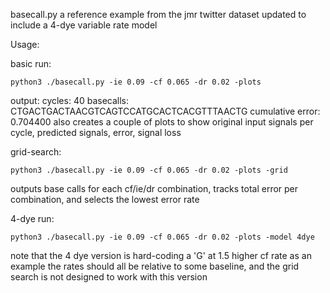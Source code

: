 basecall.py
a reference example from the jmr twitter dataset
updated to include a 4-dye variable rate model

Usage:

basic run:

`python3 ./basecall.py -ie 0.09 -cf 0.065 -dr 0.02 -plots`

output:
cycles: 40
basecalls: CTGACTGACTAACGTCAGTCCATGCACTCACGTTTAACTG
cumulative error: 0.704400
also creates a couple of plots to show original input signals per cycle, predicted signals, error, signal loss

grid-search:

`python3 ./basecall.py -ie 0.09 -cf 0.065 -dr 0.02 -plots -grid`

outputs base calls for each cf/ie/dr combination, tracks total error per combination, and selects the lowest error rate

4-dye run:

`python3 ./basecall.py -ie 0.09 -cf 0.065 -dr 0.02 -plots -model 4dye`

note that the 4 dye version is hard-coding a 'G' at 1.5 higher cf rate as an example
the rates should all be relative to some baseline, and the grid search is not designed to work with this version

